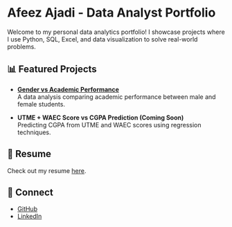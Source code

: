 # Afeez Ajadi - Data Analyst Portfolio

Welcome to my personal data analytics portfolio! I showcase projects where I use Python, SQL, Excel, and data visualization to solve real-world problems.

## 📊 Featured Projects
- **[Gender vs Academic Performance](https://afeezajadi.github.io/projects/gender-analysis.html)**  
  A data analysis comparing academic performance between male and female students.

- **UTME + WAEC Score vs CGPA Prediction (Coming Soon)**  
  Predicting CGPA from UTME and WAEC scores using regression techniques.

## 📄 Resume
Check out my resume [here](https://afeezajadi.github.io/resume.pdf).

## 🔗 Connect
- [GitHub](https://github.com/afeezajadi)
- [LinkedIn](https://linkedin.com/in/afeezajadi)
